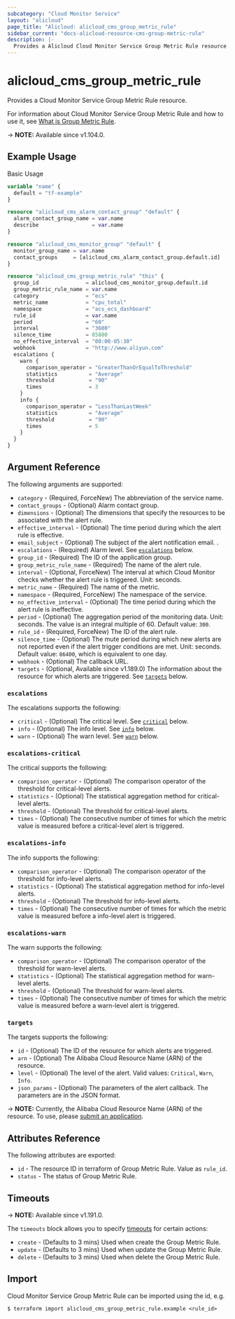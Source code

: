```yaml
---
subcategory: "Cloud Monitor Service"
layout: "alicloud"
page_title: "Alicloud: alicloud_cms_group_metric_rule"
sidebar_current: "docs-alicloud-resource-cms-group-metric-rule"
description: |-
  Provides a Alicloud Cloud Monitor Service Group Metric Rule resource.
---
```


# alicloud_cms_group_metric_rule

Provides a Cloud Monitor Service Group Metric Rule resource.

For information about Cloud Monitor Service Group Metric Rule and how to use it, see [What is Group Metric Rule](https://www.alibabacloud.com/help/en/cloudmonitor/latest/putgroupmetricrule).

-> **NOTE:** Available since v1.104.0.

## Example Usage

Basic Usage

```terraform
variable "name" {
  default = "tf-example"
}

resource "alicloud_cms_alarm_contact_group" "default" {
  alarm_contact_group_name = var.name
  describe                 = var.name
}

resource "alicloud_cms_monitor_group" "default" {
  monitor_group_name = var.name
  contact_groups     = [alicloud_cms_alarm_contact_group.default.id]
}

resource "alicloud_cms_group_metric_rule" "this" {
  group_id               = alicloud_cms_monitor_group.default.id
  group_metric_rule_name = var.name
  category               = "ecs"
  metric_name            = "cpu_total"
  namespace              = "acs_ecs_dashboard"
  rule_id                = var.name
  period                 = "60"
  interval               = "3600"
  silence_time           = 85800
  no_effective_interval  = "00:00-05:30"
  webhook                = "http://www.aliyun.com"
  escalations {
    warn {
      comparison_operator = "GreaterThanOrEqualToThreshold"
      statistics          = "Average"
      threshold           = "90"
      times               = 3
    }
    info {
      comparison_operator = "LessThanLastWeek"
      statistics          = "Average"
      threshold           = "90"
      times               = 5
    }
  }
}
```

## Argument Reference

The following arguments are supported:

* `category` - (Required, ForceNew) The abbreviation of the service name. 
* `contact_groups` - (Optional) Alarm contact group.
* `dimensions` - (Optional) The dimensions that specify the resources to be associated with the alert rule.
* `effective_interval` - (Optional) The time period during which the alert rule is effective.
* `email_subject` - (Optional) The subject of the alert notification email.                                         .
* `escalations` - (Required) Alarm level. See [`escalations`](#escalations) below.
* `group_id` - (Required) The ID of the application group.
* `group_metric_rule_name` - (Required) The name of the alert rule.                                      
* `interval` - (Optional, ForceNew) The interval at which Cloud Monitor checks whether the alert rule is triggered. Unit: seconds.                                    
* `metric_name` - (Required) The name of the metric.
* `namespace` - (Required, ForceNew) The namespace of the service.
* `no_effective_interval` - (Optional) The time period during which the alert rule is ineffective.                                       
* `period` - (Optional) The aggregation period of the monitoring data. Unit: seconds. The value is an integral multiple of 60. Default value: `300`.                       
* `rule_id` - (Required, ForceNew) The ID of the alert rule.
* `silence_time` - (Optional) The mute period during which new alerts are not reported even if the alert trigger conditions are met. Unit: seconds. Default value: `86400`, which is equivalent to one day.
* `webhook` - (Optional) The callback URL.  
* `targets` - (Optional, Available since v1.189.0) The information about the resource for which alerts are triggered. See [`targets`](#targets) below. 

### `escalations`

The escalations supports the following: 

* `critical` - (Optional) The critical level. See [`critical`](#escalations-critical) below.
* `info` - (Optional) The info level. See [`info`](#escalations-info) below. 
* `warn` - (Optional) The warn level. See [`warn`](#escalations-warn) below. 

### `escalations-critical`

The critical supports the following: 

* `comparison_operator` - (Optional) The comparison operator of the threshold for critical-level alerts.                                         
* `statistics` - (Optional) The statistical aggregation method for critical-level alerts.                                
* `threshold` - (Optional) The threshold for critical-level alerts.
* `times` - (Optional) The consecutive number of times for which the metric value is measured before a critical-level alert is triggered.              

### `escalations-info`

The info supports the following: 

* `comparison_operator` - (Optional) The comparison operator of the threshold for info-level alerts.                                         
* `statistics` - (Optional) The statistical aggregation method for info-level alerts.                                
* `threshold` - (Optional) The threshold for info-level alerts.
* `times` - (Optional) The consecutive number of times for which the metric value is measured before a info-level alert is triggered.

### `escalations-warn`

The warn supports the following: 

* `comparison_operator` - (Optional) The comparison operator of the threshold for warn-level alerts.                                         
* `statistics` - (Optional) The statistical aggregation method for warn-level alerts.                                
* `threshold` - (Optional) The threshold for warn-level alerts.
* `times` - (Optional) The consecutive number of times for which the metric value is measured before a warn-level alert is triggered.   

### `targets`

The targets supports the following:

* `id` - (Optional) The ID of the resource for which alerts are triggered.
* `arn` - (Optional) The Alibaba Cloud Resource Name (ARN) of the resource.
* `level` - (Optional) The level of the alert. Valid values: `Critical`, `Warn`, `Info`.
* `json_params` - (Optional) The parameters of the alert callback. The parameters are in the JSON format.

-> **NOTE:** Currently, the Alibaba Cloud Resource Name (ARN) of the resource. To use, please [submit an application](https://www.alibabacloud.com/help/en/cloudmonitor/latest/describemetricruletargets).

## Attributes Reference

The following attributes are exported:

* `id` - The resource ID in terraform of Group Metric Rule. Value as `rule_id`.
* `status` - The status of Group Metric Rule.

## Timeouts

-> **NOTE:** Available since v1.191.0.

The `timeouts` block allows you to specify [timeouts](https://www.terraform.io/docs/configuration-0-11/resources.html#timeouts) for certain actions:

* `create` - (Defaults to 3 mins) Used when create the Group Metric Rule.
* `update` - (Defaults to 3 mins) Used when update the Group Metric Rule.
* `delete` - (Defaults to 3 mins) Used when delete the Group Metric Rule.

## Import

Cloud Monitor Service Group Metric Rule can be imported using the id, e.g.

```shell
$ terraform import alicloud_cms_group_metric_rule.example <rule_id>
```
